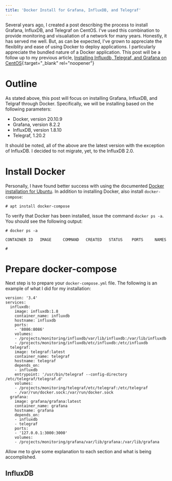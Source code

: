 ```yaml
---		
title: 'Docker Install for Grafana, InfluxDB, and Telegraf'
---
```


Several years ago, I created a post describing the process to install Grafana, InfluxDB, and Telegraf on CentOS.  I've used this combination to provide monitoring and visualiation of a network for many years.  Honestly, it has served me well.  But, as can be expected, I've grown to appreciate the flexiblity and ease of using Docker to deploy applications.  I particularly appreciate the bundled nature of a Docker application.  This post will be a follow up to my previous article, [Installing Influxdb, Telegraf, and Grafana on CentOS](https://cpajr.com/install-influxdb-telegraf-grafana/){:target="_blank" rel="noopener"}

# Outline

As stated above, this post will focus on installing Grafana, InfluxDB, and Telgraf through Docker.  Specifically, we will be installing based on the following parameters:

- Docker, version 20.10.9
- Grafana, version 8.2.2
- InfluxDB, version 1.8.10
- Telegraf, 1.20.2

It should be noted, all of the above are the latest version with the exception of InfluxDB.  I decided to not migrate, yet, to the InfluxDB 2.0. 

# Install Docker

Personally, I have found better success with using the documented [Docker installation for Ubuntu](https://docs.docker.com/engine/install/ubuntu/).  In addition to installing Docker, also install `docker-compose`:

```
# apt install docker-compose
```

To verify that Docker has been installed, issue the command `docker ps -a`.  You should see the following output:

```
# docker ps -a

CONTAINER ID   IMAGE     COMMAND   CREATED   STATUS    PORTS     NAMES

#
```

# Prepare docker-compose

Next step is to prepare your `docker-compose.yml` file.  The following is an example of what I did for my installation:

```
version: '3.4'
services:
  influxdb:
    image: influxdb:1.8
    container_name: influxdb
    hostname: influxdb
    ports:
    - '8086:8086'
    volumes:
    - /projects/monitoring/influxdb/var/lib/influxdb:/var/lib/influxdb
    - /projects/monitoring/influxdb/etc/influxdb:/etc/influxdb
  telegraf:
    image: telegraf:latest
    container_name: telegraf
    hostname: telegraf
    depends_on:
    - influxdb
    entrypoint: '/usr/bin/telegraf --config-directory /etc/telegraf/telegraf.d'
    volumes:
    - /projects/monitoring/telegraf/etc/telegraf:/etc/telegraf
    - /var/run/docker.sock:/var/run/docker.sock
  grafana:
    image: grafana/grafana:latest
    container_name: grafana
    hostname: grafana
    depends_on:
    - influxdb
    - telegraf
    ports:
    - '127.0.0.1:3000:3000'
    volumes:
    - /projects/monitoring/grafana/var/lib/grafana:/var/lib/grafana
```

Allow me to give some explanation to each section and what is being accomplished.

## InfluxDB 

